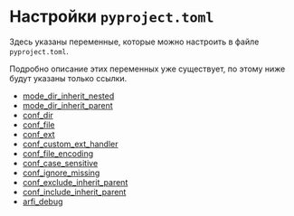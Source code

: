 # Настройки `pyproject.toml`

Здесь указаны переменные, которые можно настроить в файле `pyproject.toml`.

Подробно описание этих переменных уже существует, по этому ниже будут указаны только ссылки.


- [mode_dir_inherit_nested](config.md#mode_dir_inherit_nested)
- [mode_dir_inherit_parent](config.md#mode_dir_inherit_parent)
- [conf_dir](config.md#conf_dir)
- [conf_file](config.md#conf_file)
- [conf_ext](config.md#conf_ext)
- [conf_custom_ext_handler](config.md#conf_custom_ext_handler)
- [conf_file_encoding](config.md#conf_file_encoding)
- [conf_case_sensitive](config.md#conf_case_sensitive)
- [conf_ignore_missing](config.md#conf_ignore_missing)
- [conf_exclude_inherit_parent](config.md#conf_exclude_inherit_parent)
- [conf_include_inherit_parent](config.md#conf_include_inherit_parent)
- [arfi_debug](../about/debug_mode.md#arfi_debug)
